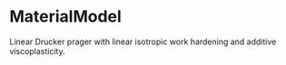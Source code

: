 # MaterialModel
Linear Drucker prager with linear isotropic work hardening and additive viscoplasticity.
